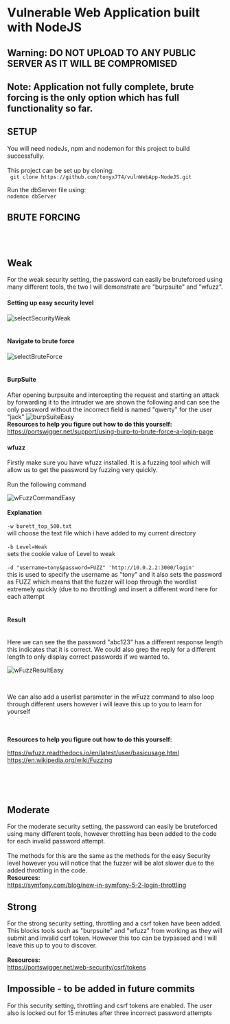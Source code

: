 # Vulnerable Web Application built with NodeJS
## Warning: DO NOT UPLOAD TO ANY PUBLIC SERVER AS IT WILL BE COMPROMISED
## Note: Application not fully complete, brute forcing is the only option which has full functionality so far.

## SETUP
You will need nodeJs, npm and nodemon for this project to build successfully.<br/><br/>
This project can be set up by cloning:<br/>
` git clone https://github.com/tonyx774/vulnWebApp-NodeJS.git`

Run the dbServer file using:<br/>
`nodemon dbServer `
<br/>


## BRUTE FORCING
<br><br>

## Weak
For the weak security setting, the password can easily be bruteforced using many different tools, the two I will demonstrate are "burpsuite" and "wfuzz". 
#### **Setting up easy security level**
![selectSecurityWeak](https://user-images.githubusercontent.com/92649279/140629770-aa15ab0c-36b6-4755-8b6a-945e4a132a67.PNG)
<br><br>
#### **Navigate to brute force**
![selectBruteForce](https://user-images.githubusercontent.com/92649279/140629779-6bf55d8e-9037-404c-b9a0-450042b62da9.PNG)
<br><br>   
#### **BurpSuite**
After opening burpsuite and  intercepting the request and starting an attack by forwarding it to the intruder we are shown the following and can see the only password without the incorrect field is named "qwerty" for the user "jack"
![burpSuiteEasy](https://user-images.githubusercontent.com/92649279/140629745-1029562d-6aaf-4052-9aab-a806759079bb.PNG)
<br>**Resources to help you figure out how to do this yourself:**<br>
https://portswigger.net/support/using-burp-to-brute-force-a-login-page

#### **wfuzz**
Firstly make sure you have wfuzz installed. It is a fuzzing tool which will allow us to get the password by fuzzing very quickly.
<br><br>
Run the following command <br> 

![wFuzzCommandEasy](https://user-images.githubusercontent.com/92649279/140629789-dd46e0b1-8f5c-4f9e-a61a-368c9d5f8d02.PNG)
<br>
<br>
**Explanation**<br><br>
`-w burett_top_500.txt`  <br>   will choose the text file which i have added to my current directory <br><br>
`-b Level=Weak` <br>   sets the cookie value of Level to weak<br><br>
`-d "username=tony&password=FUZZ" 'http://10.0.2.2:3000/login'` <br>  this is used to specify the username as "tony" and it also sets the password as FUZZ which means that the fuzzer will loop through the wordlist extremely quickly (due to no throttling) and insert a different word here for each attempt
<br><br>
#### **Result**
<br>
Here we can see the the password "abc123" has a different response length this indicates that it is correct. We could also grep the reply for a different length to only display correct passwords if we wanted to. <br>

![wFuzzResultEasy](https://user-images.githubusercontent.com/92649279/140629795-bba5c996-ddf3-4158-b989-0444270b0cd4.PNG)

<br>

We can also add a userlist parameter in the wFuzz command to also loop through different users however i will leave this up to you to learn for yourself <br><br>

<br>**Resources to help you figure out how to do this yourself:**<br>

https://wfuzz.readthedocs.io/en/latest/user/basicusage.html<br>
https://en.wikipedia.org/wiki/Fuzzing



<br><br><br>

## Moderate
For the moderate security setting, the password can easily be bruteforced using many different tools, however throttling has been added to the code for each invalid password attempt.
<br><br>
The methods for this are the same as the methods for the easy Security level however you will notice that the fuzzer will be alot slower due to the added throttling in the code.
<br>**Resources:**<br>
https://symfony.com/blog/new-in-symfony-5-2-login-throttling <br>
## Strong
For the strong security setting, throttling and a csrf token have been added. This blocks tools such as "burpsuite" and "wfuzz" from working as they will submit and invalid csrf token. However this too can be bypassed and I will leave this up to you to discover.<br>
<br>**Resources:**<br>
https://portswigger.net/web-security/csrf/tokens
<br>
## Impossible  - **to be added in future commits**
For this security setting, throttling and csrf tokens are enabled. The user also is locked out for 15 minutes after three incorrect password attempts
